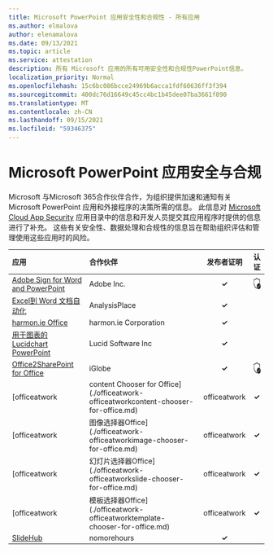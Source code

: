 ```yaml
---
title: Microsoft PowerPoint 应用安全性和合规性 - 所有应用
ms.author: elmalova
author: elenamalova
ms.date: 09/13/2021
ms.topic: article
ms.service: attestation
description: 所有 Microsoft 应用的所有可用安全性和合规性PowerPoint信息。
localization_priority: Normal
ms.openlocfilehash: 15c6bc086bcce24969b6acca1fdf60636ff3f394
ms.sourcegitcommit: 400dc76d16649c45cc4bc1b45dee07ba3661f890
ms.translationtype: MT
ms.contentlocale: zh-CN
ms.lasthandoff: 09/15/2021
ms.locfileid: "59346375"
---
```

# <a name="microsoft-powerpoint-apps-security-and-compliance"></a>Microsoft PowerPoint 应用安全与合规

Microsoft 与Microsoft 365合作伙伴合作，为组织提供加速和通知有关 Microsoft PowerPoint 应用和外接程序的决策所需的信息。 此信息对 [Microsoft Cloud App Security](https://www.microsoft.com/en-us/enterprise-mobility-security/cloud-app-security) 应用目录中的信息和开发人员提交其应用程序时提供的信息进行了补充。 这些有关安全性、数据处理和合规性的信息旨在帮助组织评估和管理使用这些应用时的风险。

| **应用** | **合作伙伴** | **发布者证明** | **认证** |
|:--------|:------------|:----------------------:|:-------------:|
| [Adobe Sign for Word and PowerPoint](./adobe-inc-sign-for-word-and-powerpoint.md) | Adobe Inc. | **✓** | <img alt="Certified application badge" src="../media/certified-badge.png" height="25" width="25" /> |
| [Excel到 Word 文档自动化](./analysisplace-excel-to-word-document-automation.md) | AnalysisPlace | **✓** |  |
| [harmon.ie Office](./harmonie-corporation-for-office.md) | harmon.ie Corporation | **✓** |  |
| [用于图表的 Lucidchart PowerPoint](./lucid-software-inc-lucidchart-diagrams-for-powerpoint.md) | Lucid Software Inc | **✓** |  |
| [Office2SharePoint for Office](./iglobe-office2sharepoint-for-office.md) | iGlobe | **✓** | <img alt="Certified application badge" src="../media/certified-badge.png" height="25" width="25" /> |
| [officeatwork | content Chooser for Office] (./officeatwork-officeatworkcontent-chooser-for-office.md)  | officeatwork | **✓** | <img alt="Certified application badge" src="../media/certified-badge.png" height="25" width="25" /> |
| [officeatwork | 图像选择器Office] (./officeatwork-officeatworkimage-chooser-for-office.md)  | officeatwork | **✓** |  |
| [officeatwork | 幻灯片选择器Office] (./officeatwork-officeatworkslide-chooser-for-office.md)  | officeatwork | **✓** |  |
| [officeatwork | 模板选择器Office] (./officeatwork-officeatworktemplate-chooser-for-office.md)  | officeatwork | **✓** | <img alt="Certified application badge" src="../media/certified-badge.png" height="25" width="25" /> |
| [SlideHub](./nomorehours-slidehub.md) | nomorehours | **✓** |  |
